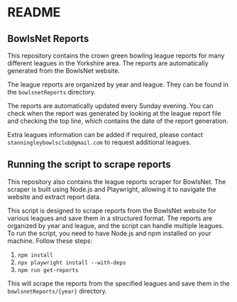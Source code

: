# README

## BowlsNet Reports

This repository contains the crown green bowling league reports for many different leagues in the Yorkshire area. The reports are automatically generated from the BowlsNet website.

The league reports are organized by year and league. They can be found in the `bowlsnetReports` directory.

The reports are automatically updated every Sunday evening. You can check when the report was generated by looking at the league report file and checking the top line, which contains the date of the report generation.

Extra leagues information can be added if required, please contact `stanningleybowlsclub@gmail.com` to request additional leagues.

## Running the script to scrape reports

This repository also contains the league reports scraper for BowlsNet. The scraper is built using Node.js and Playwright, allowing it to navigate the website and extract report data.

This script is designed to scrape reports from the BowlsNet website for various leagues and save them in a structured format. The reports are organized by year and league, and the script can handle multiple leagues.
To run the script, you need to have Node.js and npm installed on your machine. Follow these steps:

1. `npm install`
2. `npx playwright install --with-deps`
3. `npm run get-reports`

This will scrape the reports from the specified leagues and save them in the `bowlsnetReports/{year}` directory.
